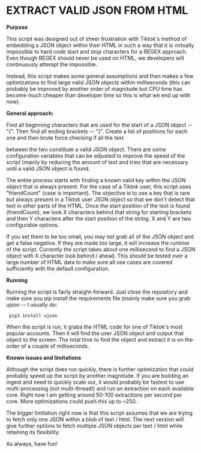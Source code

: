 # EXTRACT VALID JSON FROM HTML

**Purpose**

This script was designed out of sheer frustration with Tiktok's method of embedding a JSON object
within their HTML in such a way that it is virtually impossible to hard code start and stop characters
for a REGEX approach. Even though REGEX should never be used on HTML, we developers will continuously
attempt the impossible.

Instead, this script makes some general assumptions and then makes a few optimizations to find large valid
JSON objects within milliseconds (this can probably be improved by another order of magnitude but CPU time
has become much cheaper than developer time so this is what we end up with now).

**General approach:**

Find all beginning characters that are used for the start of a JSON object -- "{". Then find all ending
brackets -- "}". Create a list of positions for each one and then brute force checking if all the text

between the two constitute a valid JSON object. There are some configuration variables that can be adjusted
to improve the speed of the script (mainly by reducing the amount of text and tries that are necessary until
a valid JSON object is found.

The entire process starts with finding a known valid key within the JSON object that is always present. For
the case of a Tiktok user, this script uses "friendCount" (case is important). The objective is to use a key
that is rare but always present in a Tiktok user JSON object so that we don't detect that text in other parts
of the HTML. Once the start position of the text is found (friendCount), we look X characters behind that string for starting brackets and then Y characters after the start position of the string. X and Y are two configurable options.

If you set them to be too small, you may not grab all of the JSON object and get a false negative. If they are made too large, it will increase the runtime of the script. Currently the script takes about one millisecond to find a JSON object with X character look behind / ahead. This should be tested over a large number of HTML data to make sure all use cases are covered sufficiently with the default configuration.

**Running**

Running the script is fairly straight-forward. Just close the repository and make sure you pip install the requirements file (mainly make sure you grab ujson -- I usually do:

~~~
 pip3 install ujson
 ~~~

 When the script is run, it grabs the HTML code for one of Tiktok's most popular accounts. Then it will find the user JSON object and output that object to the screen. The total time to find the object and extract it is on the order of a couple of milliseconds.

 **Known issues and limitations**

 Although the script does run quickly, there is further optimization that could probably speed up the script by another magnitude. If you are building an ingest and need to quickly scale out, it would probably be fastest to use multi-processing (not multi-thread!) and run an extraction on each available core. Right now I am getting around 50-100 extractions per second per core. More optimizations could push this up to ~250.

 The bigger limitation right now is that this script assumes that we are trying to fetch only one JSON within a blob of text / html. The next version will give further options to fetch multiple JSON objects per text / html while retaining its flexibility.

 As always, have fun!
